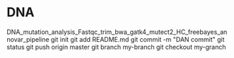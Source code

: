 # DNA
DNA_mutation_analysis_Fastqc_trim_bwa_gatk4_mutect2_HC_freebayes_annovar_pipeline
git init
git add README.md
git commit -m "DAN commit"
git status
git push origin master
git branch my-branch
git checkout my-granch 

